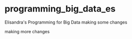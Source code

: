 # programming_big_data_es
Elisandra's Programming for Big Data
making some changes

making more changes